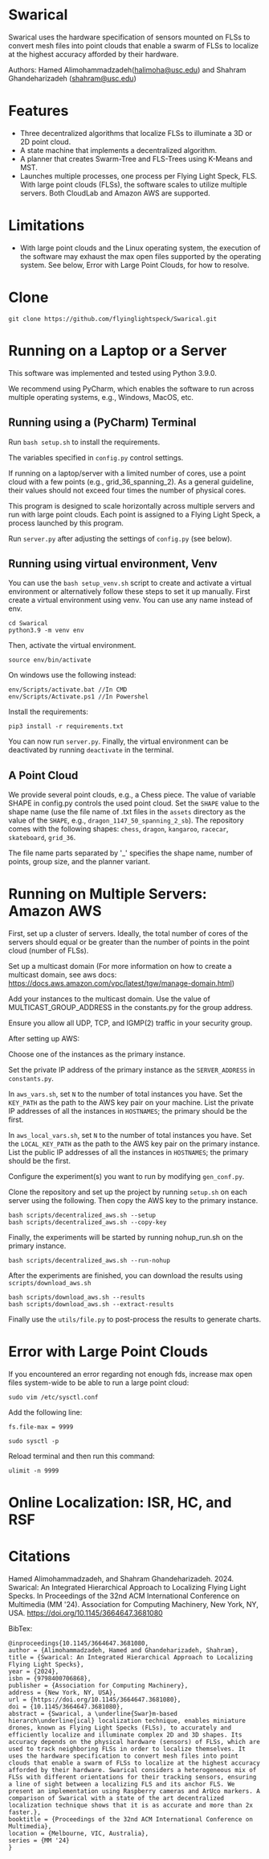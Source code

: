 # Swarical
Swarical uses the hardware specification of sensors mounted on FLSs to convert mesh files into point clouds that enable a swarm of FLSs to localize at the highest accuracy afforded by their hardware.

Authors:  Hamed Alimohammadzadeh(halimoha@usc.edu) and Shahram Ghandeharizadeh (shahram@usc.edu)

# Features

  * Three decentralized algorithms that localize FLSs to illuminate a 3D or 2D point cloud.
  * A state machine that implements a decentralized algorithm.
  * A planner that creates Swarm-Tree and FLS-Trees using K-Means and MST.
  * Launches multiple processes, one process per Flying Light Speck, FLS.  With large point clouds (FLSs), the software scales to utilize multiple servers. Both CloudLab and Amazon AWS are supported.


# Limitations
  * With large point clouds and the Linux operating system, the execution of the software may exhaust the max open files supported by the operating system.  See below, Error with Large Point Clouds, for how to resolve. 


# Clone
```
git clone https://github.com/flyinglightspeck/Swarical.git
```


# Running on a Laptop or a Server

This software was implemented and tested using Python 3.9.0.

We recommend using PyCharm, which enables the software to run across multiple operating systems, e.g., Windows, MacOS, etc.

## Running using a (PyCharm) Terminal

Run ``bash setup.sh`` to install the requirements.

The variables specified in `config.py` control settings.  

If running on a laptop/server with a limited number of cores, use a point cloud with a few points (e.g., grid_36_spanning_2).  As a general guideline, their values should not exceed four times the number of physical cores.

This program is designed to scale horizontally across multiple servers and run with large point clouds. Each point is assigned to a Flying Light Speck, a process launched by this program.  

Run `server.py` after adjusting the settings of `config.py` (see below). 

## Running using virtual environment, Venv

You can use the `bash setup_venv.sh` script to create and activate a virtual environment or alternatively follow these steps to set it up manually.
First create a virtual environment using venv. You can use any name instead of env.

```
cd Swarical
python3.9 -m venv env
```

Then, activate the virtual environment.

```
source env/bin/activate
```

On windows use the following instead:

```
env/Scripts/activate.bat //In CMD
env/Scripts/Activate.ps1 //In Powershel
```

Install the requirements:

```
pip3 install -r requirements.txt
```

You can now run `server.py`. Finally, the virtual environment can be deactivated by running `deactivate` in the terminal.


## A Point Cloud
We provide several point clouds, e.g., a Chess piece.  The value of variable SHAPE in config.py controls the used point cloud.  Set the `SHAPE` value to the shape name (use the file name of .txt files in the `assets` directory as the value of the `SHAPE`, e.g., `dragon_1147_50_spanning_2_sb`).  The repository comes with the following shapes: `chess`, `dragon`, `kangaroo`, `racecar`, `skateboard`, `grid_36`.

The file name parts separated by '_' specifies the shape name, number of points, group size, and the planner variant.

# Running on Multiple Servers: Amazon AWS
First, set up a cluster of servers. Ideally, the total number of cores of the servers should equal or be greater than the number of points in the point cloud (number of FLSs).

Set up a multicast domain (For more information on how to create a multicast domain, see aws docs: https://docs.aws.amazon.com/vpc/latest/tgw/manage-domain.html)

Add your instances to the multicast domain. Use the value of MULTICAST_GROUP_ADDRESS in the constants.py for the group address.

Ensure you allow all UDP, TCP, and IGMP(2) traffic in your security group.

After setting up AWS:

Choose one of the instances as the primary instance.

Set the private IP address of the primary instance as the `SERVER_ADDRESS` in `constants.py`.

In `aws_vars.sh`, set `N` to the number of total instances you have. Set the `KEY_PATH` as the path to the AWS key pair on your machine. List the private IP addresses of all the instances in `HOSTNAMES`; the primary should be the first.

In `aws_local_vars.sh`, set `N` to the number of total instances you have. Set the `LOCAL_KEY_PATH` as the path to the AWS key pair on the primary instance. List the public IP addresses of all the instances in `HOSTNAMES`; the primary should be the first.

Configure the experiment(s) you want to run by modifying `gen_conf.py`.

Clone the repository and set up the project by running `setup.sh` on each server using the following. Then copy the AWS key to the primary instance.

```
bash scripts/decentralized_aws.sh --setup
bash scripts/decentralized_aws.sh --copy-key

```

Finally, the experiments will be started by running nohup_run.sh on the primary instance.

```
bash scripts/decentralized_aws.sh --run-nohup
```

After the experiments are finished, you can download the results using `scripts/download_aws.sh`
```
bash scripts/download_aws.sh --results
bash scripts/download_aws.sh --extract-results

```

Finally use the `utils/file.py` to post-process the results to generate charts.



# Error with Large Point Clouds
If you encountered an error regarding not enough fds, increase max open files system-wide to be able to run a large point cloud:

``sudo vim /etc/sysctl.conf``

Add the following line:

``fs.file-max = 9999``

``sudo sysctl -p``

Reload terminal and then run this command:

``ulimit -n 9999``

# Online Localization: ISR, HC, and RSF

# Citations

Hamed Alimohammadzadeh, and Shahram Ghandeharizadeh. 2024. Swarical: An Integrated Hierarchical Approach to Localizing Flying Light Specks. In Proceedings of the 32nd ACM International Conference on Multimedia (MM '24). Association for Computing Machinery, New York, NY, USA. https://doi.org/10.1145/3664647.3681080

BibTex:
```
@inproceedings{10.1145/3664647.3681080, 
author = {Alimohammadzadeh, Hamed and Ghandeharizadeh, Shahram}, 
title = {Swarical: An Integrated Hierarchical Approach to Localizing Flying Light Specks}, 
year = {2024}, 
isbn = {9798400706868}, 
publisher = {Association for Computing Machinery}, 
address = {New York, NY, USA}, 
url = {https://doi.org/10.1145/3664647.3681080}, 
doi = {10.1145/3664647.3681080}, 
abstract = {Swarical, a \underline{Swar}m-based hierarch\underline{ical} localization technique, enables miniature drones, known as Flying Light Specks (FLSs), to accurately and efficiently localize and illuminate complex 2D and 3D shapes. Its accuracy depends on the physical hardware (sensors) of FLSs, which are used to track neighboring FLSs in order to localize themselves. It uses the hardware specification to convert mesh files into point clouds that enable a swarm of FLSs to localize at the highest accuracy afforded by their hardware. Swarical considers a heterogeneous mix of FLSs with different orientations for their tracking sensors, ensuring a line of sight between a localizing FLS and its anchor FLS. We present an implementation using Raspberry cameras and ArUco markers. A comparison of Swarical with a state of the art decentralized localization technique shows that it is as accurate and more than 2x faster.}, 
booktitle = {Proceedings of the 32nd ACM International Conference on Multimedia}, 
location = {Melbourne, VIC, Australia}, 
series = {MM '24} 
}
```
